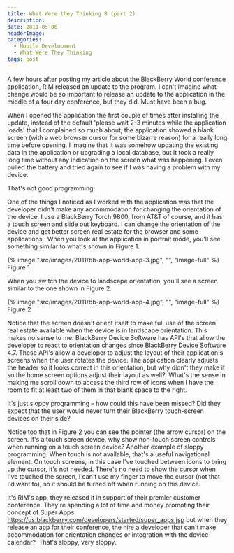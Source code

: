 ```yaml
---
title: What Were they Thinking 8 (part 2)
description: 
date: 2011-05-06
headerImage: 
categories: 
  - Mobile Development
  - What Were They Thinking
tags: post
---
```


A few hours after posting my article about the BlackBerry World conference application, RIM released an update to the program. I can't imagine what change would be so important to release an update to the application in the middle of a four day conference, but they did. Must have been a bug.

When I opened the application the first couple of times after installing the update, instead of the default 'please wait 2-3 minutes while the application loads' that I complained so much about, the application showed a blank screen (with a web browser cursor for some bizarre reason) for a really long time before opening. I imagine that it was somehow updating the existing data in the application or upgrading a local database, but it took a really long time without any indication on the screen what was happening. I even pulled the battery and tried again to see if I was having a problem with my device.

That's not good programming.

One of the things I noticed as I worked with the application was that the developer didn't make any accommodation for changing the orientation of the device. I use a BlackBerry Torch 9800, from AT&T of course, and it has a touch screen and slide out keyboard. I can change the orientation of the device and get better screen real estate for the browser and some applications.  When you look at the application in portrait mode, you'll see something similar to what's shown in Figure 1.

{% image "src/images/2011/bb-app-world-app-3.jpg", "", "image-full" %}
Figure 1

  
When you switch the device to landscape orientation, you'll see a screen similar to the one shown in Figure 2.

{% image "src/images/2011/bb-app-world-app-4.jpg", "", "image-full" %}
Figure 2

Notice that the screen doesn't orient itself to make full use of the screen real estate available when the device is in landscape orientation. This makes no sense to me. BlackBerry Device Software has API's that allow the developer to react to orientation changes since BlackBerry Device Software 4.7. These API's allow a developer to adjust the layout of their application's screens when the user rotates the device. The application clearly adjusts the header so it looks correct in this orientation, but why didn't they make it so the home screen options adjust their layout as well?  What's the sense in making me scroll down to access the third row of icons when I have the room to fit at least two of them in that blank space to the right.

It's just sloppy programming – how could this have been missed? Did they expect that the user would never turn their BlackBerry touch-screen devices on their side?

Notice too that in Figure 2 you can see the pointer (the arrow cursor) on the screen. It's a touch screen device, why show non-touch screen controls when running on a touch screen device? Another example of sloppy programming. When touch is not available, that's a useful navigational element. On touch screens, in this case I've touched between icons to bring up the cursor, it's not needed. There's no need to show the cursor when I've touched the screen, I can't use my finger to move the cursor (not that I'd want to), so it should be turned off when running on this device. 

It's RIM's app, they released it in support of their premier customer conference. They're spending a lot of time and money promoting their concept of Super Apps https://us.blackberry.com/developers/started/super_apps.jsp but when they release an app for their conference, the hire a developer that can't make accommodation for orientation changes or integration with the device calendar?  That's sloppy, very sloppy.